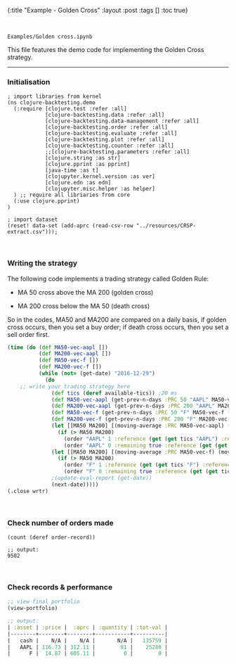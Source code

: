 {:title "Example - Golden Cross"
 :layout :post
 :tags  []
 :toc true}
 
<br>

`Examples/Golden cross.ipynb`

This file features the demo code for implementing the Golden Cross strategy.

---

### Initialisation

```
; import libraries from kernel
(ns clojure-backtesting.demo
  (:require [clojure.test :refer :all]
            [clojure-backtesting.data :refer :all]
            [clojure-backtesting.data-management :refer :all]
            [clojure-backtesting.order :refer :all]
            [clojure-backtesting.evaluate :refer :all]
            [clojure-backtesting.plot :refer :all]
            [clojure-backtesting.counter :refer :all]
            ;;[clojure-backtesting.parameters :refer :all]
            [clojure.string :as str]
            [clojure.pprint :as pprint]
            [java-time :as t]
            [clojupyter.kernel.version :as ver]
            [clojure.edn :as edn]
            [clojupyter.misc.helper :as helper]
  ) ;; require all libriaries from core
  (:use clojure.pprint)
)

; import dataset
(reset! data-set (add-aprc (read-csv-row "../resources/CRSP-extract.csv")));

```

<br>

### Writing the strategy

The following code implements a trading strategy called Golden Rule:

- MA 50 cross above the MA 200 (golden cross)

- MA 200 cross below the MA 50 (death cross)

So in the codes, MA50 and MA200 are compared on a daily basis, if golden cross occurs, then you set a buy order; if death cross occurs, then you set a sell order first.

```clojure
(time (do (def MA50-vec-aapl [])
          (def MA200-vec-aapl [])
          (def MA50-vec-f [])
          (def MA200-vec-f [])
          (while (not= (get-date) "2016-12-29")
            (do
    ;; write your trading strategy here
              (def tics (deref available-tics)) ;20 ms
              (def MA50-vec-aapl (get-prev-n-days :PRC 50 "AAPL" MA50-vec-aapl (get (get tics "AAPL"):reference)))
              (def MA200-vec-aapl (get-prev-n-days :PRC 200 "AAPL" MA200-vec-aapl (get (get tics "AAPL") :reference)))
              (def MA50-vec-f (get-prev-n-days :PRC 50 "F" MA50-vec-f (get (get tics "F"):reference)))
              (def MA200-vec-f (get-prev-n-days :PRC 200 "F" MA200-vec-f (get (get tics "F") :reference)))
              (let [[MA50 MA200] [(moving-average :PRC MA50-vec-aapl) (moving-average :PRC MA200-vec-aapl)]]
                (if (> MA50 MA200)
                  (order "AAPL" 1 :reference (get (get tics "AAPL") :reference) :print false) 
                  (order "AAPL" 0 :remaining true :reference (get (get tics "AAPL") :reference))))
              (let [[MA50 MA200] [(moving-average :PRC MA50-vec-f) (moving-average :PRC MA200-vec-f)]]
                (if (> MA50 MA200)
                  (order "F" 1 :reference (get (get tics "F") :reference) :print false) 
                  (order "F" 0 :remaining true :reference (get (get tics "F") :reference))))
              ;(update-eval-report (get-date))
              (next-date)))))
(.close wrtr)
```

<br>

### Check number of orders made

```
(count (deref order-record))

;; output:
9502
```

<br>

### Check records & performance

```clojure
;; view final portfolio
(view-portfolio)

;; output:
| :asset | :price |  :aprc | :quantity | :tot-val |
|--------+--------+--------+-----------+----------|
|   cash |    N/A |    N/A |       N/A |   135759 |
|   AAPL | 116.73 | 312.11 |        81 |    25280 |
|      F |  14.87 | 605.11 |         0 |        0 |
```

